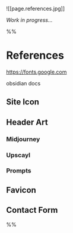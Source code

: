 ![[page.references.jpg]]

*Work in progress...*

%%
# References

https://fonts.google.com

obsidian docs

## Site Icon

## Header Art

### Midjourney

### Upscayl

### Prompts

## Favicon

## Contact Form

%%